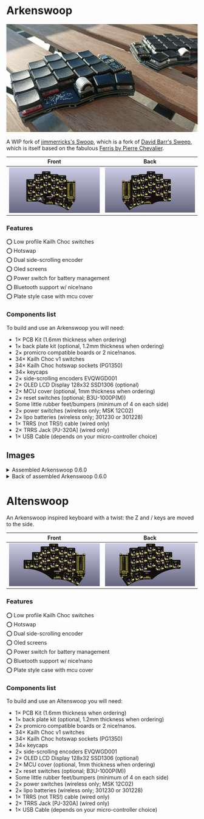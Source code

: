 # Arkenswoop

![Fully assembled Arkenswoop](images/full_build.jpeg)

A WIP fork of [jimmerricks's Swoop](https://github.com/jimmerricks/swoop), which is a fork of [David Barr's Sweep](https://github.com/davidphilipbarr/Sweep), which is itself based on the fabulous [Ferris by Pierre Chevalier](https://github.com/pierrechevalier83/ferris).

| Front | Back |
| :---: | :---: |
| ![front](/images/exports/arkenswoop/front.png) | ![back](/images/exports/arkenswoop/back.png) |

### Features

⭕ Low profile Kailh Choc switches  
⭕ Hotswap  
⭕ Dual side-scrolling encoder  
⭕ Oled screens  
⭕ Power switch for battery management  
⭕ Bluetooth support w/ nice!nano  
⭕ Plate style case with mcu cover

### Components list

To build and use an Arkenswoop you will need:

* 1× PCB Kit (1.6mm thickness when ordering)
* 1× back plate kit (optional, 1.2mm thickness when ordering)
* 2× promicro compatible boards or 2 nice!nanos.
* 34× Kailh Choc v1 switches
* 34× Kailh Choc hotswap sockets (PG1350)
* 34× keycaps
* 2× side-scrolling encoders EVQWGD001
* 2× OLED LCD Display 128x32 SSD1306 (optional)
* 2× MCU cover (optional, 1mm thickness when ordering)
* 2× reset switches (optional; B3U-1000P(M))
* Some little rubber feet/bumpers (minimum of 4 on each side)
* 2× power switches (wireless only; MSK 12C02)
* 2× lipo batteries (wireless only; 301230 or 301228)
* 1× TRRS (not TRS!) cable (wired only)
* 2× TRRS Jack [PJ-320A] (wired only)
* 1× USB Cable (depends on your micro-controller choice)

## Images

<details>
    <summary>Assembled Arkenswoop 0.6.0</summary>
    <img src="images/full_build.jpeg">
</details>
<details>
    <summary>Back of assembled Arkenswoop 0.6.0</summary>
    <img src="images/full_build_back.jpeg">
</details>

# Altenswoop

An Arkenswoop inspired keyboard with a twist: the Z and / keys are moved to the side.

| Front | Back |
| :---: | :---: |
| ![front](/images/exports/altenswoop/front.png) | ![back](/images/exports/altenswoop/back.png) |

### Features

⭕ Low profile Kailh Choc switches  
⭕ Hotswap  
⭕ Dual side-scrolling encoder  
⭕ Oled screens  
⭕ Power switch for battery management  
⭕ Bluetooth support w/ nice!nano  
⭕ Plate style case with mcu cover

### Components list

To build and use an Altenswoop you will need:

* 1× PCB Kit (1.6mm thickness when ordering)
* 1× back plate kit (optional, 1.2mm thickness when ordering)
* 2× promicro compatible boards or 2 nice!nanos.
* 34× Kailh Choc v1 switches
* 34× Kailh Choc hotswap sockets (PG1350)
* 34× keycaps
* 2× side-scrolling encoders EVQWGD001
* 2× OLED LCD Display 128x32 SSD1306 (optional)
* 2× MCU cover (optional, 1mm thickness when ordering)
* 2× reset switches (optional; B3U-1000P(M))
* Some little rubber feet/bumpers (minimum of 4 on each side)
* 2× power switches (wireless only; MSK 12C02)
* 2× lipo batteries (wireless only; 301230 or 301228)
* 1× TRRS (not TRS!) cable (wired only)
* 2× TRRS Jack [PJ-320A] (wired only)
* 1× USB Cable (depends on your micro-controller choice)

